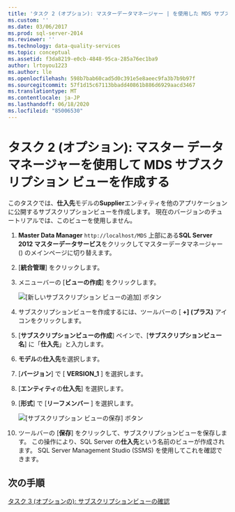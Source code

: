 ```yaml
---
title: 'タスク 2 (オプション): マスターデータマネージャー | を使用した MDS サブスクリプションビューの作成Microsoft Docs'
ms.custom: ''
ms.date: 03/06/2017
ms.prod: sql-server-2014
ms.reviewer: ''
ms.technology: data-quality-services
ms.topic: conceptual
ms.assetid: f3da8219-e0cb-4848-95ca-285a76ec1ba9
author: lrtoyou1223
ms.author: lle
ms.openlocfilehash: 598b7bab60cad5d0c391e5e8aeec9fa3b7b9b97f
ms.sourcegitcommit: 57f1d15c67113bbadd40861b886d6929aacd3467
ms.translationtype: MT
ms.contentlocale: ja-JP
ms.lasthandoff: 06/18/2020
ms.locfileid: "85006530"
---
```

# <a name="task-2-optional-creating-a-mds-subscription-view-using-master-data-manager"></a>タスク 2 (オプション): マスター データ マネージャーを使用して MDS サブスクリプション ビューを作成する
  このタスクでは、**仕入先**モデルの**Supplier**エンティティを他のアプリケーションに公開するサブスクリプションビューを作成します。 現在のバージョンのチュートリアルでは、このビューを使用しません。  
  
1.  **Master Data Manager** `http://localhost/MDS` 上部にある**SQL Server 2012 マスターデータサービス**をクリックしてマスターデータマネージャー () のメインページに切り替えます。  
  
2.  [**統合管理**] をクリックします。  
  
3.  メニューバーの [**ビューの作成**] をクリックします。  
  
     ![[新しいサブスクリプション ビューの追加] ボタン](../../2014/tutorials/media/et-creatingamdssubscriptionviewusingmdm-01.jpg "[新しいサブスクリプション ビューの追加] ボタン")  
  
4.  サブスクリプションビューを作成するには、ツールバーの [ **+] (プラス)** アイコンをクリックします。  
  
5.  [**サブスクリプションビューの作成**] ペインで、[**サブスクリプションビュー名**] に「**仕入先**」と入力します。  
  
6.  **モデル**の**仕入先**を選択します。  
  
7.  [**バージョン**] で [ **VERSION_1** ] を選択します。  
  
8.  [**エンティティ**の**仕入先**] を選択します。  
  
9. [**形式**] で [**リーフメンバー** ] を選択します。  
  
     ![[サブスクリプション ビューの保存] ボタン](../../2014/tutorials/media/et-creatingamdssubscriptionviewusingmdm-02.jpg "[サブスクリプション ビューの保存] ボタン")  
  
10. ツールバーの [**保存**] をクリックして、サブスクリプションビューを保存します。 この操作により、SQL Server の**仕入先**という名前のビューが作成されます。 SQL Server Management Studio (SSMS) を使用してこれを確認できます。  
  
## <a name="next-step"></a>次の手順  
 [タスク 3 &#40;オプションの&#41;: サブスクリプションビューの確認](task-3-optional-reviewing-the-subscription-views.md)  
  
  
